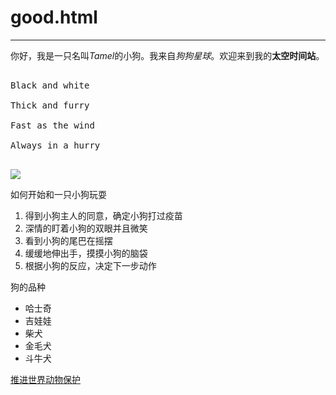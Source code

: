 # good.html
<hr />
<p> 你好，我是一只名叫<i>Tamel</i>的小狗。我来自<i>狗狗星球</i>。欢迎来到我的<b>太空时间站</b>。</p>

<pre> 
Black and white

Thick and furry

Fast as the wind 

Always in a hurry

</pre> 

<img src="https://static1.bcjiaoyu.com/31bca6323db73864ffa97c7f4ded281f_d.jpg-500x310">

<p>如何开始和一只小狗玩耍</p>
<ol>
<li>得到小狗主人的同意，确定小狗打过疫苗</li>
<li>深情的盯着小狗的双眼并且微笑</li>
<li>看到小狗的尾巴在摇摆</li>
<li>缓缓地伸出手，摸摸小狗的脑袋</li>
<li>根据小狗的反应，决定下一步动作</li>
</ol>

<p> 狗的品种</p>
<ul>
<li>哈士奇</li>
<li>吉娃娃</li>
<li>柴犬</li>
<li>金毛犬</li>
<li>斗牛犬</li>
</ul>

<a href="https://www.worldanimalprotection.org.cn/">推进世界动物保护</a>
